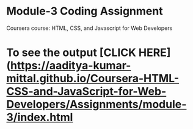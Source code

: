 

# Module-3 Coding Assignment

Coursera course: HTML, CSS, and Javascript for Web Developers

# To see the output [CLICK HERE](https://aaditya-kumar-mittal.github.io/Coursera-HTML-CSS-and-JavaScript-for-Web-Developers/Assignments/module-3/index.html

